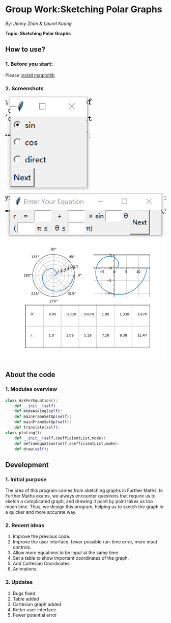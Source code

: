 # Group Work:Sketching Polar Graphs
*By:  Jenny Zhan & Laurel Kuang*

**Topic: Sketching Polar Graphs**

## How to use?
### 1. Before you start:
Please [install matplotlib](https://matplotlib.org/users/installing.html)
### 2. Screenshots

![1](https://raw.githubusercontent.com/Zanzan666/2017A2CS/master/a2project2/images%20for%20readme/1.png)
![3](https://raw.githubusercontent.com/Zanzan666/2017A2CS/master/a2project2/images%20for%20readme/3.png)
![2](https://raw.githubusercontent.com/Zanzan666/2017A2CS/master/a2project2/images%20for%20readme/2.png)

## About the code
### 1. Modules overview
```python
class AskForEquation():
	def __init__(self)
	def modeAsking(self):
	def mainFrameSetUp(self):
	def mainFrameSetUp(self):
	def translate(self):
class ploting():
	def __init__(self,coefficientList,mode):
	def defineEquation(self,coefficientList,mode):
	def draw(self):
```

## Development
### 1. Initial purpose
The idea of this program comes from sketching graphs in Further Maths. In Further Maths exams, we always encounter questions that require us to sketch a complicated graph, and drawing it point by point takes us too much time. Thus, we design this program, helping us to sketch the graph in a quicker and more accurate way. 
### 2. Recent ideas
1. Improve the previous code.
2. Improve the user interface, fewer possible run-time error, more input controls.
3. Allow more equations to be input at the same time.
4. Set a table to show important coordinates of the graph.
5. Add Cartesian Coordinates.
6. Animations.
### 3. Updates
1. Bugs fixed
2. Table added
3. Cartesian graph added
4. Better user interface
5. Fewer potential error


